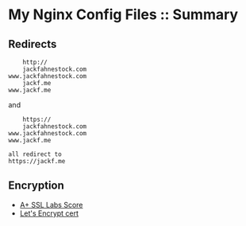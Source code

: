 # My Nginx Config Files :: Summary

## Redirects

        http://
        jackfahnestock.com
    www.jackfahnestock.com
        jackf.me
    www.jackf.me

and

        https://
        jackfahnestock.com
    www.jackfahnestock.com
    www.jackf.me

    all redirect to
    https://jackf.me

## Encryption

- [A+ SSL Labs Score](https://www.ssllabs.com/ssltest/analyze.html?d=jackf.me&latest)
- [Let's Encrypt cert](https://www.digitalocean.com/community/tutorials/how-to-secure-nginx-with-let-s-encrypt-on-ubuntu-14-04)
